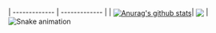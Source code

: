 | ------------- | ------------- |
| <a href="#js-calendar-graph"><img align="center" src="https://github-readme-stats.vercel.app/api?username=1337encrypted&show_icons=true&include_all_commits=true&theme=onedark&hide_border=true" alt="Anurag's github stats" /></a>| <a href="#js-calendar-graph"><img align="center" src="https://github-readme-stats.vercel.app/api/top-langs/?username=1337encrypted&layout=compact&theme=onedark&hide_border=true" /></a> |
![Snake animation](https://github.com/thepiyushmalhotra/thepiyushmalhotra/blob/output/github-contribution-grid-snake.svg)
